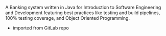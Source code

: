 A Banking system written in Java for Introduction to Software Engineering and Development featuring best practices like testing and build pipelines, 100% testing coverage, and Object Oriented Programming.

- imported from GitLab repo 
